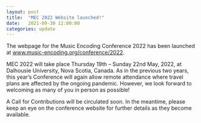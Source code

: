 ```yaml
---
layout: post
title:  "MEC 2022 Website launched!"
date:   2021-09-30 12:00:00
categories: update
---
```

The webpage for the Music Encoding Conference 2022 has been launched at <a href="http://music-encoding.org/conference/2022">www.music-encoding.org/conference/2022</a>.

MEC 2022 will take place Thursday 19th – Sunday 22nd May, 2022, at Dalhousie University, Nova Scotia, Canada. As in the previous two years, this year’s Conference will again allow remote attendance where travel plans are affected by the ongoing pandemic. However, we look forward to welcoming as many of you in person as possible!

A Call for Contributions will be circulated soon. In the meantime, please keep an eye on the conference website for further details as they become available.
